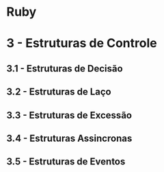 # Ruby

# 3 - Estruturas de Controle


## 3.1 - Estruturas de Decisão

## 3.2 - Estruturas de Laço

## 3.3 - Estruturas de Excessão

## 3.4 - Estruturas Assincronas

## 3.5 - Estruturas de Eventos





